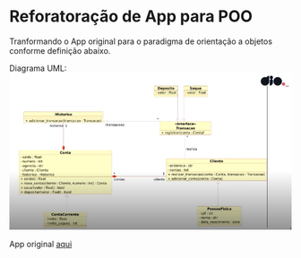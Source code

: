 # Reforatoração de App para POO

Tranformando o App original para o paradigma de orientação a objetos conforme definição abaixo.

Diagrama UML:
![UML da solução](/assets/uml.png "Diagrama UML")

App original [aqui](https://github.com/GusPrado/dio_python_fundamentals_challenge)